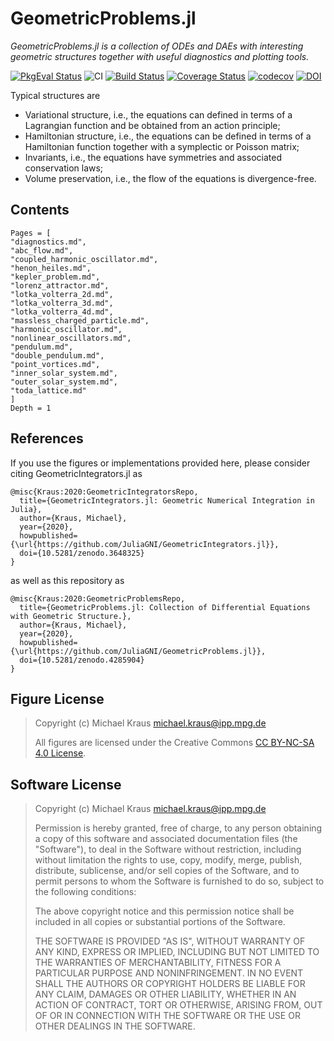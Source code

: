# GeometricProblems.jl

*GeometricProblems.jl is a collection of ODEs and DAEs with interesting geometric structures
together with useful diagnostics and plotting tools.*

[![PkgEval Status](https://juliaci.github.io/NanosoldierReports/pkgeval_badges/G/GeometricProblems.svg)](https://juliaci.github.io/NanosoldierReports/pkgeval_badges/G/GeometricProblems.html)
![CI](https://github.com/JuliaGNI/GeometricProblems.jl/workflows/CI/badge.svg)
[![Build Status](https://travis-ci.org/JuliaGNI/GeometricProblems.jl.svg?branch=main)](https://travis-ci.org/JuliaGNI/GeometricProblems.jl)
[![Coverage Status](https://coveralls.io/repos/github/JuliaGNI/GeometricProblems.jl/badge.svg)](https://coveralls.io/github/JuliaGNI/GeometricProblems.jl)
[![codecov](https://codecov.io/gh/JuliaGNI/GeometricProblems.jl/branch/main/graph/badge.svg)](https://codecov.io/gh/JuliaGNI/GeometricProblems.jl)
[![DOI](https://zenodo.org/badge/doi/10.5281/zenodo.3740036.svg)](https://doi.org/10.5281/zenodo.3740036)

Typical structures are
* Variational structure, i.e., the equations can defined in terms of a Lagrangian function and be obtained from an action principle;
* Hamiltonian structure, i.e., the equations can be defined in terms of a Hamiltonian function together with a symplectic or Poisson matrix;
* Invariants, i.e., the equations have symmetries and associated conservation laws;
* Volume preservation, i.e., the flow of the equations is divergence-free.


## Contents

```@contents
Pages = [
"diagnostics.md",
"abc_flow.md",
"coupled_harmonic_oscillator.md",
"henon_heiles.md",
"kepler_problem.md",
"lorenz_attractor.md",
"lotka_volterra_2d.md",
"lotka_volterra_3d.md",
"lotka_volterra_4d.md",
"massless_charged_particle.md",
"harmonic_oscillator.md",
"nonlinear_oscillators.md",
"pendulum.md",
"double_pendulum.md",
"point_vortices.md",
"inner_solar_system.md",
"outer_solar_system.md",
"toda_lattice.md"
]
Depth = 1
```


## References

If you use the figures or implementations provided here, please consider citing GeometricIntegrators.jl as

```
@misc{Kraus:2020:GeometricIntegratorsRepo,
  title={GeometricIntegrators.jl: Geometric Numerical Integration in Julia},
  author={Kraus, Michael},
  year={2020},
  howpublished={\url{https://github.com/JuliaGNI/GeometricIntegrators.jl}},
  doi={10.5281/zenodo.3648325}
}
```

as well as this repository as

```
@misc{Kraus:2020:GeometricProblemsRepo,
  title={GeometricProblems.jl: Collection of Differential Equations with Geometric Structure.},
  author={Kraus, Michael},
  year={2020},
  howpublished={\url{https://github.com/JuliaGNI/GeometricProblems.jl}},
  doi={10.5281/zenodo.4285904}
}
```


## Figure License

> Copyright (c) Michael Kraus <michael.kraus@ipp.mpg.de>
>
> All figures are licensed under the Creative Commons [CC BY-NC-SA 4.0 License](https://creativecommons.org/licenses/by-nc-sa/4.0/).


## Software License

> Copyright (c) Michael Kraus <michael.kraus@ipp.mpg.de>
>
> Permission is hereby granted, free of charge, to any person obtaining a copy
> of this software and associated documentation files (the "Software"), to deal
> in the Software without restriction, including without limitation the rights
> to use, copy, modify, merge, publish, distribute, sublicense, and/or sell
> copies of the Software, and to permit persons to whom the Software is
> furnished to do so, subject to the following conditions:
>
> The above copyright notice and this permission notice shall be included in all
> copies or substantial portions of the Software.
>
> THE SOFTWARE IS PROVIDED "AS IS", WITHOUT WARRANTY OF ANY KIND, EXPRESS OR
> IMPLIED, INCLUDING BUT NOT LIMITED TO THE WARRANTIES OF MERCHANTABILITY,
> FITNESS FOR A PARTICULAR PURPOSE AND NONINFRINGEMENT. IN NO EVENT SHALL THE
> AUTHORS OR COPYRIGHT HOLDERS BE LIABLE FOR ANY CLAIM, DAMAGES OR OTHER
> LIABILITY, WHETHER IN AN ACTION OF CONTRACT, TORT OR OTHERWISE, ARISING FROM,
> OUT OF OR IN CONNECTION WITH THE SOFTWARE OR THE USE OR OTHER DEALINGS IN THE
> SOFTWARE.
